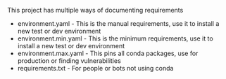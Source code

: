 This project has multiple ways of documenting requirements

- environment.yaml - This is the manual requirements, use it to install a new test or dev environment
- environment.min.yaml - This is the minimum requirements, use it to install a new test or dev environment
- environment.max.yaml - This pins all conda packages, use for production or finding vulnerabilities
- requirements.txt - For people or bots not using conda
